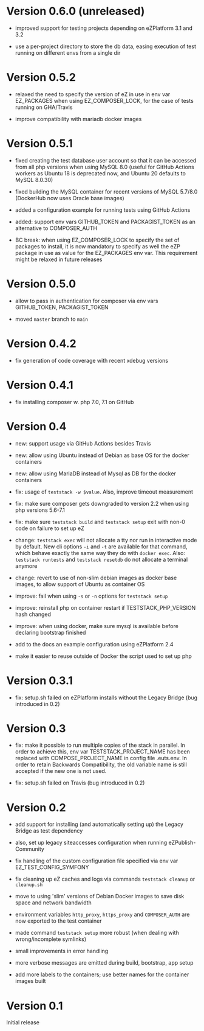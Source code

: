 Version 0.6.0 (unreleased)
==========================

* improved support for testing projects depending on eZPlatform 3.1 and 3.2

* use a per-project directory to store the db data, easing execution of test running on different envs from a single dir

Version 0.5.2
=============

* relaxed the need to specify the version of eZ in use in env var EZ_PACKAGES when using EZ_COMPOSER_LOCK, for the case
  of tests running on GHA/Travis

* improve compatibility with mariadb docker images

Version 0.5.1
=============

* fixed creating the test database user account so that it can be accessed from all php versions when using MySQL 8.0
  (useful for GitHub Actions workers as Ubuntu 18 is deprecated now, and Ubuntu 20 defaults to MySQL 8.0.30)

* fixed building the MySQL container for recent versions of MySQL 5.7/8.0 (DockerHub now uses Oracle base images)

* added a configuration example for running tests using GitHub Actions

* added: support env vars GITHUB_TOKEN and PACKAGIST_TOKEN as an alternative to COMPOSER_AUTH

* BC break: when using EZ_COMPOSER_LOCK to specify the set of packages to install, it is now mandatory to specify
  as well the eZP package in use as value for the EZ_PACKAGES env var. This requirement might be relaxed in
  future releases

Version 0.5.0
=============

* allow to pass in authentication for composer via env vars GITHUB_TOKEN, PACKAGIST_TOKEN

* moved `master` branch to `main`

Version 0.4.2
=============

* fix generation of code coverage with recent xdebug versions

Version 0.4.1
=============

* fix installing composer w. php 7.0, 7.1 on GitHub

Version 0.4
===========

* new: support usage via GitHub Actions besides Travis

* new: allow using Ubuntu instead of Debian as base OS for the docker containers

* new: allow using MariaDB instead of Mysql as DB for the docker containers

* fix: usage of `teststack -w $value`. Also, improve timeout measurement

* fix: make sure composer gets downgraded to version 2.2 when using php versions 5.6-7.1

* fix: make sure `teststack build` and `teststack setup` exit with non-0 code on failure to set up eZ

* change: `teststack exec` will not allocate a tty nor run in interactive mode by default. New cli options `-i` and `-t`
  are available for that command, which behave exactly the same way they do with `docker exec`.
  Also: `teststack runtests` and `teststack resetdb` do not allocate a terminal anymore

* change: revert to use of non-slim debian images as docker base images, to allow support of Ubuntu as container OS

* improve: fail when using `-s` or `-n` options for `teststack setup`

* improve: reinstall php on container restart if TESTSTACK_PHP_VERSION hash changed

* improve: when using docker, make sure mysql is available before declaring bootstrap finished

* add to the docs an example configuration using eZPlatform 2.4

* make it easier to reuse outside of Docker the script used to set up php

Version 0.3.1
=============

* fix: setup.sh failed on eZPlatform installs without the Legacy Bridge (bug introduced in 0.2)

Version 0.3
===========

* fix: make it possible to run multiple copies of the stack in parallel.
  In order to achieve this, env var TESTSTACK_PROJECT_NAME has been replaced with COMPOSE_PROJECT_NAME in config file .euts.env.
  In order to retain Backwards Compatibility, the old variable name is still accepted if the new one is not used.

* fix: setup.sh failed on Travis (bug introduced in 0.2)

Version 0.2
===========

* add support for installing (and automatically setting up) the Legacy Bridge as test dependency

* also, set up legacy siteaccesses configuration when running eZPublish-Community

* fix handling of the custom configuration file specified via env var EZ_TEST_CONFIG_SYMFONY

* fix cleaning up eZ caches and logs via commands `teststack cleanup` or `cleanup.sh`

* move to using 'slim' versions of Debian Docker images to save disk space and network bandwidth

* environment variables `http_proxy`, `https_proxy` and `COMPOSER_AUTH` are now exported to the test container

* made command `teststack setup` more robust (when dealing with wrong/incomplete symlinks)

* small improvements in error handling

* more verbose messages are emitted during build, bootstrap, app setup

* add more labels to the containers; use better names for the container images built

Version 0.1
===========

Initial release
